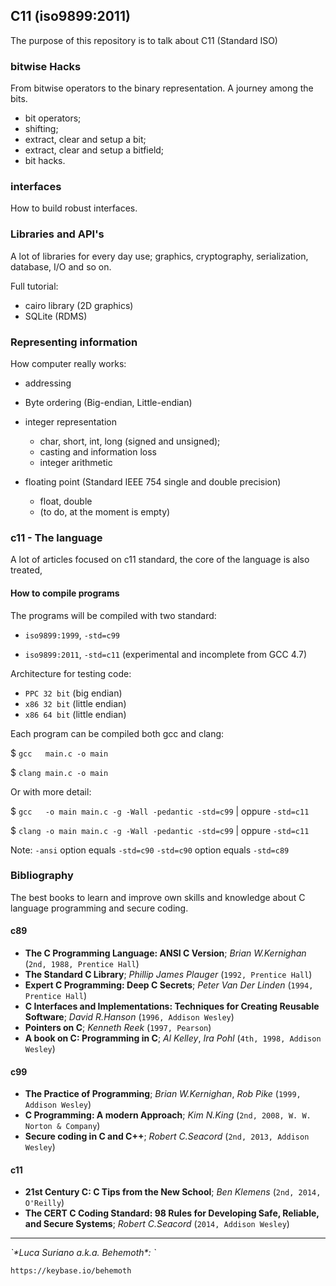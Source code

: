 ## C11 (iso9899:2011)

The purpose of this repository is to talk about C11 (Standard ISO)

### bitwise Hacks

From bitwise operators to the binary representation. A journey among the bits.

* bit operators;
* shifting;
* extract, clear and setup a bit;
* extract, clear and setup a bitfield;
* bit hacks.

### interfaces

How to build robust interfaces.

### Libraries and API's

A lot of libraries for every day use; graphics, cryptography, serialization, 
database, I/O and so on.

Full tutorial:

* cairo library (2D graphics)
* SQLite (RDMS)

### Representing information

How computer really works:

* addressing 
* Byte ordering (Big-endian, Little-endian)
* integer representation
  * char, short, int, long (signed and unsigned);
  * casting and information loss
  * integer arithmetic

* floating point (Standard IEEE 754 single and double precision)
  * float, double
  * (to do, at the moment is empty)

### c11 - The language

A lot of articles focused on c11 standard, the core of the language is also
treated,

#### How to compile programs

The programs will be compiled with two standard:

- `iso9899:1999`, ``-std=c99``

- `iso9899:2011`, ``-std=c11`` (experimental and incomplete from GCC 4.7)

Architecture for testing code:

- `PPC 32 bit` (big endian)
- `x86 32 bit` (little endian)
- `x86 64 bit` (little endian)

Each program can be compiled both gcc and clang:

$ ``gcc   main.c -o main``

$ ``clang main.c -o main``

Or with more detail:

$ ``gcc   -o main main.c -g -Wall -pedantic -std=c99`` | oppure ``-std=c11``

$ ``clang -o main main.c -g -Wall -pedantic -std=c99`` | oppure ``-std=c11``

Note: `-ansi` option equals `-std=c90`
      `-std=c90` option equals `-std=c89`

### Bibliography

The best books to learn and improve own skills and knowledge about C language 
programming and secure coding.

#### c89
  * **The C Programming Language: ANSI C Version**; *Brian W.Kernighan* (`2nd, 1988, Prentice Hall`)
  * **The Standard C Library**; *Phillip James Plauger* (`1992, Prentice Hall`)
  * **Expert C Programming: Deep C Secrets**; *Peter Van Der Linden* (`1994, Prentice Hall`)
  * **C Interfaces and Implementations: Techniques for Creating Reusable Software**; *David R.Hanson* (`1996, Addison Wesley`)
  * **Pointers on C**; *Kenneth Reek* (`1997, Pearson`)
  * **A book on C: Programming in C**; *Al Kelley*, *Ira Pohl* (`4th, 1998, Addison Wesley`)

#### c99
  * **The Practice of Programming**; *Brian W.Kernighan*, *Rob Pike* (`1999, Addison Wesley`)
  * **C Programming: A modern Approach**; *Kim N.King* (`2nd, 2008, W. W. Norton & Company`)
  * **Secure coding in C and C++**; *Robert C.Seacord* (`2nd, 2013, Addison Wesley`)

#### c11
  * **21st Century C: C Tips from the New School**; *Ben Klemens* (`2nd, 2014, O'Reilly`)
  * **The CERT C Coding Standard: 98 Rules for Developing Safe, Reliable, and Secure Systems**; *Robert C.Seacord* (`2014, Addison Wesley`)

<hr />

<address>`*Luca Suriano a.k.a. Behemoth*: <behemoth _at_ autistici _dot_ org>`</address>

<url>`https://keybase.io/behemoth`</url>

